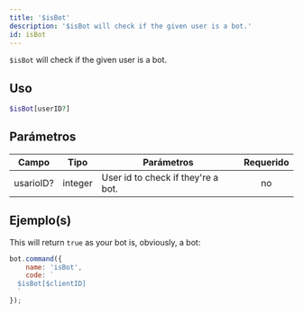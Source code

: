 ```yaml
---
title: '$isBot'
description: '$isBot will check if the given user is a bot.'
id: isBot
---
```


`$isBot` will check if the given user is a bot.

## Uso

```php
$isBot[userID?]
```

## Parámetros

| Campo     | Tipo    | Parámetros                         | Requerido |
| --------- | ------- | ---------------------------------- |:---------:|
| usarioID? | integer | User id to check if they're a bot. |    no     |

## Ejemplo(s)

This will return `true` as your bot is, obviously, a bot:

```javascript
bot.command({
    name: 'isBot',
    code: `
  $isBot[$clientID]
  `
});
```
